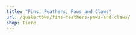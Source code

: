 ```yaml
---
title: "Fins, Feathers, Paws and Claws"
url: /quakertown/fins-feathers-paws-and-claws/
shop: Tiere
---
```


